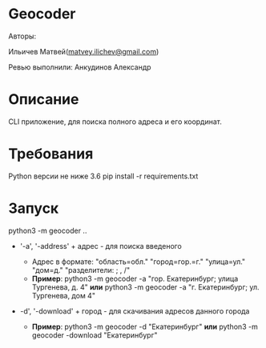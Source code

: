 # Geocoder
Aвторы:

Ильичев Матвей(matvey.ilichev@gmail.com)

Ревью выполнили: Анкудинов Александр

# Описание
CLI приложение, для поиска полного адреса и его координат.

# Требования

Python версии не ниже 3.6
pip install -r requirements.txt

# Запуск

python3 -m geocoder ..
- '-a', '-address' + адрес - для поиска введеного 
 	- Адрес в формате:
                             "область=обл." 
                             "город=гор.=г." 
                             "улица=ул." 
                             "дом=д." 
                             "разделители: ; , /"
	- **Пример**: python3 -m geocoder -a "гор. Екатеринбург; улица Тургенева, д. 4" **или** python3 -m geocoder -a "г. Екатеринбург; ул. Тургенева, дом 4"
	
- -d', '-download' + город - для скачивания адресов данного города
  - **Пример**: python3 -m geocoder -d "Екатеринбург" **или** python3 -m geocoder -download "Екатеринбург"
